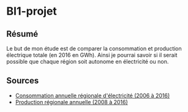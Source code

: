 # BI1-projet

## Résumé
Le but de mon étude est de comparer la consommation et production électrique totale (en 2016 en GWh). Ainsi je pourrai savoir si il serait possible que chaque région soit autonome en électricité ou non.

## Sources
 - [Consommation annuelle régionale d'électricité (2006 à 2016)](https://rte-opendata.opendatasoft.com/explore/dataset/conso_nette_regionale/table/?flg=fr&disjunctive.code_insee&disjunctive.regions_nouvelles&refine.annee=2016)
 - [Production régionale annuelle (2008 à 2016)](https://rte-opendata.opendatasoft.com/explore/dataset/prod_region_filiere/information/?disjunctive.regions_nouvelles&sort=-annee&refine.annee=2015)
